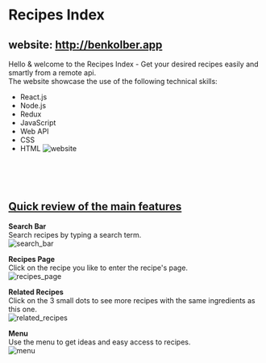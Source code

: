 
# Recipes Index 
## website: http://benkolber.app


Hello & welcome to the Recipes Index - Get your desired recipes easily and smartly from a remote api.<br>
The website showcase the use of the following technical skills:
* React.js
* Node.js
* Redux
* JavaScript
* Web API
* CSS
* HTML
![website](https://user-images.githubusercontent.com/59197861/86316435-6e6ac100-bc35-11ea-905a-31bb36215d05.jpg)

<br>
<br>
<br>

## <ins>**Quick review of the main features**</ins>
**Search Bar**<br>
Search recipes by typing a search term.<br>
![search_bar](https://user-images.githubusercontent.com/59197861/86316448-77f42900-bc35-11ea-9901-48244600f300.jpg)
<br>

**Recipes Page**<br>
Click on the recipe you like to enter the recipe's page.<br>
![recipes_page](https://user-images.githubusercontent.com/59197861/86316467-82162780-bc35-11ea-973d-5a963ebf7969.jpg)
<br>

**Related Recipes**<br>
Click on the 3 small dots to see more recipes with the same ingredients as this one.<br>
![related_recipes](https://user-images.githubusercontent.com/59197861/86316472-83dfeb00-bc35-11ea-8235-61d4e3c2fe1b.jpg)
<br>

**Menu**<br>
Use the menu to get ideas and easy access to recipes.<br>
![menu](https://user-images.githubusercontent.com/59197861/86316476-84788180-bc35-11ea-84f6-813382d67717.jpg)

